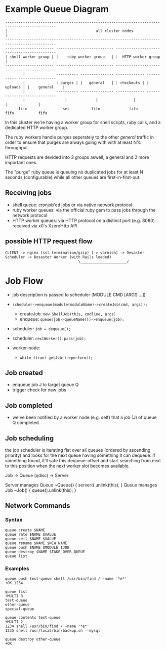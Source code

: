 
# Example Queue Diagram

    ---------------------------------------------------------------------------------------------
    |                                        all cluster nodes                                  |
    ---------------------------------------------------------------------------------------------
    ---------------------- -------------------------- -------------------------------------------
    | shell worker group | |    ruby worker group   | |  HTTP worker group                      |
    ---------------------- -------------------------- -------------------------------------------
            |              ---------- --------------- ------------- ----------- -----------------
            |              | purges | |   general   | | checkouts | | uploads | |    general    |
            |              ---------- --------------- ------------- ----------- -----------------
            |                  |             |                |             |              |
          fifo                set          fifo             fifo          fifo           fifo

In this cluster we're having a worker group for shell scripts, ruby calls, and
a dedicated HTTP worker group.

The ruby workers handle purges seperately to the other _general_ traffic in order to ensure
that purges are always going with with at least N% throughput.

HTTP requests are devided into 3 groups aswell, a general and 2 more important ones.

The "purge" ruby queue is queuing no duplicated jobs for at least N seconds (configurable)
while all other queues are first-in-first-out.

## Receiving jobs

- shell queue: cronjob'ed jobs or via native network protocol
- ruby worker queues: via the official ruby gem to pass jobs through the network protocol
- HTTP worker queues: via HTTP protocol on a distinct port (e.g. 8080) received via x0's XzeroHttp API

## possible HTTP request flow

    CLIENT -> nginx (ssl termination/gzip) [-> varnish] -> Desaster Scheduler -> Desaster Worker (with Rails loaded)
                                     \_____________________/

# Job Flow

- job description is passed to scheduler (MODULE CMD [ARGS ...])
- `scheduler->enqueue(module(moduleName)->createJob(cmd, args));`
  - createJob: `new ShellJob(this, cmdline, args)`
  - enqueue: `queue(job->queueName())->enqueue(job);`
- scheduler: `job = dequeue();`
- scheduler: `nextWorker().pass(job);`

- worker-node:
  - `while (true) getJob()->perform();`


## Job created

- enqueue job J to target queue Q
- trigger check for new jobs

## Job completed

- we've been notified by a worker node (e.g. self) that a job (J) of queue Q completed.

## Job scheduling

the job scheduler is iterating flat over all queues (ordered by ascending priority)
and looks for the next queue having something it can dequeue.
if something found, it'll safe this dequeue-offset and start searching from next
to this position when the next worker slot becomes available.

Job -> Queue (qdisc) -> Server

Server manages Queue
  ~Queue() { server().unlink(this); }
Queue manages Job
  ~Job() { queue().unlink(this); }

## Network Commands

### Syntax

    queue create $NAME
    queue rate $NAME $VALUE
    queue ceil $NAME $VALUE
    queue rename $NAME $NEW_NAME
    queue push $NAME $MODULE $JOB
    queue destroy $NAME $TAKE_OVER_QUEUE
    queue list

### Examples

    queue push test-queue shell /usr/bin/find / -name '*e*'
    +OK 1234

    queue list
    +MULTI 3
    test-queue
    other-queue
    special-queue

    queue contents test-queue
    +MULTI 2
    1234 shell /usr/bin/find / -name '*e*'
    1235 shell /usr/local/bin/backup.sh --mysql

    queue destroy other-queue
    +OK








